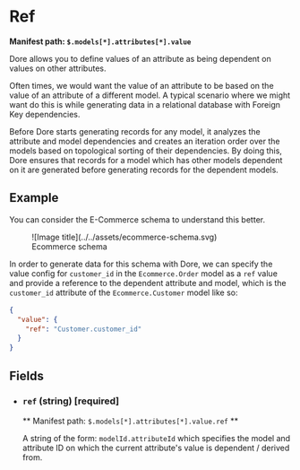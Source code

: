 # Ref

**Manifest path: `$.models[*].attributes[*].value`**

Dore allows you to define values of an attribute as being dependent on values on other attributes.

Often times, we would want the value of an attribute to be based on the value of an attribute of a different model.
A typical scenario where we might want do this is while generating data in a relational database with Foreign Key 
dependencies.

Before Dore starts generating records for any model, it analyzes the attribute and model
dependencies and creates an iteration order over the models based on topological sorting of their
dependencies. By doing this, Dore ensures that records for a model which has other models
dependent on it are generated before generating records for the dependent models.


## Example

You can consider the E-Commerce schema to understand this better.

<figure markdown>
  ![Image title](../../assets/ecommerce-schema.svg)
  <figcaption>Ecommerce schema</figcaption>
</figure>


In order to generate data for this schema with Dore, we can specify the value config for `customer_id` in the 
`Ecommerce.Order` model as a `ref` value and provide a reference to the dependent attribute and model, which is the 
`customer_id` attribute of the `Ecommerce.Customer` model like so:

```json title="Value config for the Ecommerce.Order attribute" linenums="1"
{
  "value": {
    "ref": "Customer.customer_id"
  }
}
```


## Fields

* ### `ref` (string) [required]

    ** Manifest path: `$.models[*].attributes[*].value.ref` **

    A string of the form: `modelId.attributeId` which specifies the model and attribute ID on which the current 
    attribute's value is dependent / derived from.
  
